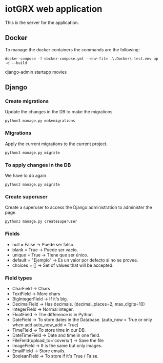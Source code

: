 # iotGRX web application

This is the server for the application.

## Docker

To manage the docker containers the commands are the following:

    docker-compose -f docker-compose.yml --env-file .\.Docker\.test.env up -d --build

django-admin startapp movies

## Django

### Create migrations

Update the changes in the DB to make the migrations

    python3 manage.py makemigrations

### Migrations

Apply the current migrations to the current project.

    python3 manage.py migrate

### To apply changes in the DB

We have to do again

    python3 manage.py migrate

### Create superuser

Create a superuser to access the Django administration to administer the page.

    python3 manage.py createsuperuser

### Fields

- null = False -> Puede ser falso.
- blank = True -> Puede ser vacío.
- unique = True -> Tiene que ser único.
- default = "Ejemplo" -> Es un valor por defecto si no se provee.
- choices = [] -> Set of values that will be accepted.

### Field types

- CharField -> Chars
- TextField -> More chars
- BigIntegerField -> If it's big.
- DecimalField -> Has decimals. (decimal_places=2, max_digits=10)
- IntegerField -> Normal integer.
- FloatField -> The difference is in Python
- DateField -> To store dates in the Database. (auto_now = True or only when add auto_now_add = True)
- TimeField -> To store time in our DB.
- DateTimeField -> Date and time in one field.
- FileField(upload_to='covers/') -> Save the file
- ImageField -> It is the same but only images.
- EmailField -> Store emails.
- BooleanField -> To store if it's True / False.
